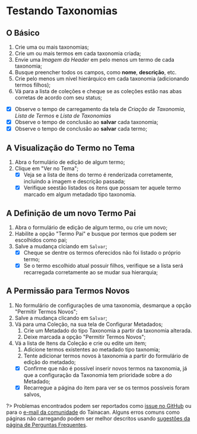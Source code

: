 # Testando Taxonomias

## O Básico

1. Crie uma ou mais taxonomias;
2. Crie um ou mais termos em cada taxonomia criada;
  1. Envie uma *Imagem da Header* em pelo menos um termo de cada taxonomia;
  2. Busque preencher todos os campos, como **nome**, **descrição**, etc.
  3. Crie pelo menos um nível hierárquico em cada taxonomia (adicionando termos filhos);
3. Vá para a lista de coleções e cheque se as coleções estão nas abas corretas de acordo com seu status;
  - [x] Observe o tempo de carregamento da tela de *Criação de Taxonomia*, *Lista de Termos* e *Lista de Taxonomias*
  - [x] Observe o tempo de conclusão ao **salvar** cada taxonomia;
  - [x] Observe o tempo de conclusão ao **salvar** cada termo;

## A Visualização do Termo no Tema

1. Abra o formulário de edição de algum termo;
2. Clique em "Ver no Tema";
   - [x] Veja se a lista de itens do termo é renderizada corretamente, incluindo a imagem e descrição passada;
   - [x] Verifique seestão listados os itens que possam ter aquele termo marcado em algum metadado tipo taxonomia.

## A Definição de um novo Termo Pai

1. Abra o formulário de edição de algum termo, ou crie um novo;
2. Habilite a opção "Termo Pai" e busque por termos que podem ser escolhidos como pai;
3. Salve a mudança clciando em `Salvar`;
   - [x] Cheque se dentre os termos oferecidos não foi listado o próprio termo;
   - [x] Se o termo escolhido atual possuir filhos, verifique se a lista será recarregada corretamente ao se mudar sua hierarquia; 

## A Permissão para Termos Novos

1. No formulário de configurações de uma taxonomia, desmarque a opção "Permitir Termos Novos";
2. Salve a mudança clicando em `Salvar`;
3. Vá para uma Coleção, na sua tela de Configurar Metadados;
   1. Crie um Metadado do tipo Taxonomia a partir da taxonomia alterada.
   2. Deixe marcada a opção "Permitir Termos Novos";
4. Vá a lista de Itens da Coleção e crie ou edite um item;
   1. Adicione termos existentes ao metadado tipo taxnomia;
   2. Tente adicionar termos novos à taxonomia a partir do formulário de edição do metadado; 
    - [x] Confirme que não é possível inserir novos termos na taxonomia, já que a configuração da Taxonomia tem prioridade sobre a do Metadado;
    - [x] Recarregue a página do item para ver se os termos possíveis foram salvos,

?> Problemas encontrados podem ser reportados como [issue no GitHub](https://github.com/tainacan/tainacan/issues) ou para o [e-mail da comunidade](tainacan@lists.riseup.net) do Tainacan. Alguns erros comuns como páginas não carregando podem ser melhor descritos usando [sugestões da página de Perguntas Frequentes](#acho-que-encontrei-um-erro-como-devo-proceder).
